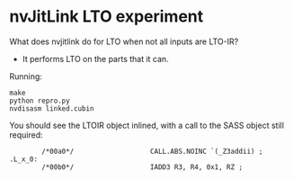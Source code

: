 # nvJitLink LTO experiment

What does nvjitlink do for LTO when not all inputs are LTO-IR?
 - It performs LTO on the parts that it can.


Running:

```
make
python repro.py
nvdisasm linked.cubin
```

You should see the LTOIR object inlined, with a call to the SASS object still
required:

```
        /*00a0*/                   CALL.ABS.NOINC `(_Z3addii) ;
.L_x_0:
        /*00b0*/                   IADD3 R3, R4, 0x1, RZ ;
```
